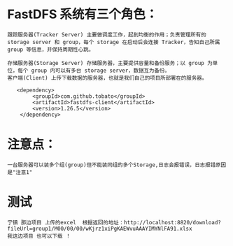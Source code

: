 # FastDFS 系统有三个角色：
    跟踪服务器(Tracker Server) 主要做调度工作，起到均衡的作用；负责管理所有的 storage server 和 group，每个 storage 在启动后会连接 Tracker，告知自己所属 group 等信息，并保持周期性心跳。
                                   
    存储服务器(Storage Server) 存储服务器，主要提供容量和备份服务；以 group 为单位，每个 group 内可以有多台 storage server，数据互为备份。
    客户端(Client) 上传下载数据的服务器，也就是我们自己的项目所部署在的服务器。
    
       <dependency>
            <groupId>com.github.tobato</groupId>
            <artifactId>fastdfs-client</artifactId>
            <version>1.26.5</version>
        </dependency>

# 注意点：
    一台服务器可以装多个组(group)但不能装同组的多个Storage,日志会报错误，日志报错原因是"注意1"
    
    
# 测试
    宁镇 那边项目 上传的excel  根据返回的地址：http://localhost:8820/download?fileUrl=group1/M00/00/00/wKjrz1xiPgKAEWvuAAAYIMYNlFA91.xlsx
    我这边项目 也可以下载 ！